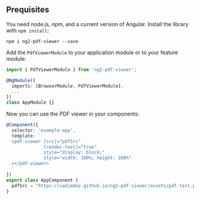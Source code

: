 ## Prequisites

You need node.js, npm, and a current version of Angular. Install the library with `npm install`:

```batch
npm i ng2-pdf-viewer --save
```

Add the `PdfViewerModule` to your application module or to your feature module:

```typescript
import { PdfViewerModule } from 'ng2-pdf-viewer';

@NgModule({
  imports: [BrowserModule, PdfViewerModule],
  ...
})
class AppModule {}
```

Now you can use the PDF viewer in your components:

```typescript
@Component({
  selector: 'example-app',
  template: `
  <pdf-viewer [src]="pdfSrc" 
              [render-text]="true"
              style="display: block;"
              style="width: 100%; height: 100%"
  ></pdf-viewer>
  `
})
export class AppComponent {
  pdfSrc = "https://vadimdez.github.io/ng2-pdf-viewer/assets/pdf-test.pdf";
}
```
